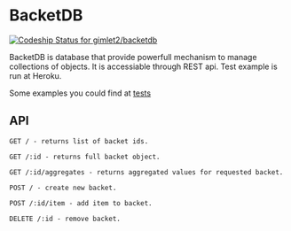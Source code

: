 BacketDB
========

[ ![Codeship Status for gimlet2/backetdb](https://codeship.com/projects/bee7a570-4c22-0132-c636-4271b409cf9f/status)](https://codeship.com/projects/46985)

BacketDB is database that provide powerfull mechanism to manage collections of objects. 
It is accessiable through REST api. Test example is run at Heroku.

Some examples you could find at [tests](https://github.com/gimlet2/backetdb/blob/master/src/test/java/com/restmonkeys/backetdb/aq/APITest.java)

## API

```
GET / - returns list of backet ids.

```

```
GET /:id - returns full backet object.

```

```
GET /:id/aggregates - returns aggregated values for requested backet.

```

```
POST / - create new backet.

```

```
POST /:id/item - add item to backet.

```

```
DELETE /:id - remove backet.

```
